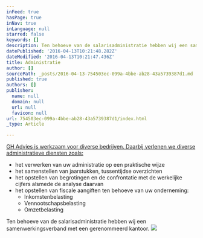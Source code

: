 ```yaml
---
inFeed: true
hasPage: true
inNav: true
inLanguage: null
starred: false
keywords: []
description: Ten behoeve van de salarisadministratie hebben wij een samenwerkingsverband met een gerenommeerd kantoor.
datePublished: '2016-04-13T10:21:48.282Z'
dateModified: '2016-04-13T10:21:47.436Z'
title: Administratie
author: []
sourcePath: _posts/2016-04-13-754503ec-099a-4bbe-ab28-43a5739387d1.md
published: true
authors: []
publisher:
  name: null
  domain: null
  url: null
  favicon: null
url: 754503ec-099a-4bbe-ab28-43a5739387d1/index.html
_type: Article

---
```

[GH Advies is werkzaam voor diverse bedrijven. Daarbij verlenen we diverse administratieve diensten zoals:][0]

* het verwerken van uw administratie op een praktische wijze
* het samenstellen van jaarstukken, tussentijdse overzichten
* het opstellen van begrotingen en de confrontatie met de werkelijke cijfers alsmede de analyse daarvan
* het opstellen van fiscale aangiften ten behoeve van uw onderneming:
  * Inkomstenbelasting
  * Vennootschapsbelasting
  * Omzetbelasting

Ten behoeve van de salarisadministratie hebben wij een samenwerkingsverband met een gerenommeerd kantoor.
![](https://the-grid-user-content.s3-us-west-2.amazonaws.com/91ba184e-2cc8-4263-9938-0cc15659c975.jpg)

[0]: http://gh-advies.nl/administratie.html